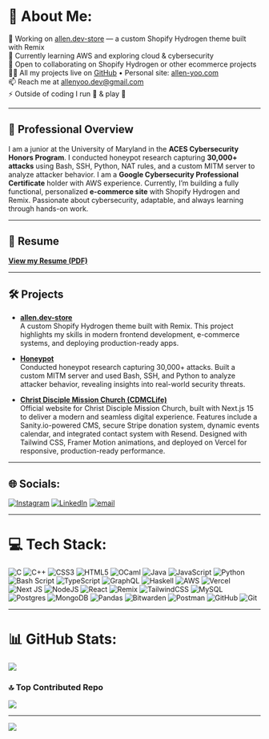 # 💫 About Me:
🔭 Working on [allen.dev-store](https://github.com/alleny0o/allen.dev-store) — a custom Shopify Hydrogen theme built with Remix  
🌱 Currently learning AWS and exploring cloud & cybersecurity  
🤝 Open to collaborating on Shopify Hydrogen or other ecommerce projects  
👨‍💻 All my projects live on [GitHub](https://github.com/alleny0o) • Personal site: [allen-yoo.com](https://allen-yoo.com)  
📫 Reach me at allenyoo.dev@gmail.com  
⚡ Outside of coding I run 🏃 & play 🏀  

---

## 📝 Professional Overview
I am a junior at the University of Maryland in the **ACES Cybersecurity Honors Program**. I conducted honeypot research capturing **30,000+ attacks** using Bash, SSH, Python, NAT rules, and a custom MITM server to analyze attacker behavior. I am a **Google Cybersecurity Professional Certificate** holder with AWS experience. Currently, I’m building a fully functional, personalized **e-commerce site** with Shopify Hydrogen and Remix. Passionate about cybersecurity, adaptable, and always learning through hands-on work.

---

## 📄 Resume
[**View my Resume (PDF)**](https://link-to-your-resume.com)

---

## 🛠️ Projects
- [**allen.dev-store**](https://github.com/alleny0o/allen.dev-store)  
  A custom Shopify Hydrogen theme built with Remix. This project highlights my skills in modern frontend development, e-commerce systems, and deploying production-ready apps.

- [**Honeypot**](https://github.com/alleny0o/honeypot)  
  Conducted honeypot research capturing 30,000+ attacks. Built a custom MITM server and used Bash, SSH, and Python to analyze attacker behavior, revealing insights into real-world security threats.  

- [**Christ Disciple Mission Church (CDMCLife)**](https://github.com/alleny0o/cdmclife)  
  Official website for Christ Disciple Mission Church, built with Next.js 15 to deliver a modern and seamless digital experience. Features include a Sanity.io-powered CMS, secure Stripe donation system, dynamic events calendar, and integrated contact system with Resend. Designed with Tailwind CSS, Framer Motion animations, and deployed on Vercel for responsive, production-ready performance.

---

## 🌐 Socials:
[![Instagram](https://img.shields.io/badge/Instagram-%23E4405F.svg?logo=Instagram&logoColor=white)](https://instagram.com/allen.yoo.73) 
[![LinkedIn](https://img.shields.io/badge/LinkedIn-%230077B5.svg?logo=linkedin&logoColor=white)](https://linkedin.com/in/allenyoo) 
[![email](https://img.shields.io/badge/Email-D14836?logo=gmail&logoColor=white)](mailto:allenyoo.dev@gmail.com) 

---

# 💻 Tech Stack:
![C](https://img.shields.io/badge/c-%2300599C.svg?style=flat-square&logo=c&logoColor=white) 
![C++](https://img.shields.io/badge/c++-%2300599C.svg?style=flat-square&logo=c%2B%2B&logoColor=white) 
![CSS3](https://img.shields.io/badge/css3-%231572B6.svg?style=flat-square&logo=css3&logoColor=white) 
![HTML5](https://img.shields.io/badge/html5-%23E34F26.svg?style=flat-square&logo=html5&logoColor=white) 
![OCaml](https://img.shields.io/badge/OCaml-%23E98407.svg?style=flat-square&logo=ocaml&logoColor=white) 
![Java](https://img.shields.io/badge/java-%23ED8B00.svg?style=flat-square&logo=openjdk&logoColor=white) 
![JavaScript](https://img.shields.io/badge/javascript-%23323330.svg?style=flat-square&logo=javascript&logoColor=%23F7DF1E) 
![Python](https://img.shields.io/badge/python-3670A0?style=flat-square&logo=python&logoColor=ffdd54) 
![Bash Script](https://img.shields.io/badge/bash_script-%23121011.svg?style=flat-square&logo=gnu-bash&logoColor=white) 
![TypeScript](https://img.shields.io/badge/typescript-%23007ACC.svg?style=flat-square&logo=typescript&logoColor=white) 
![GraphQL](https://img.shields.io/badge/-GraphQL-E10098?style=flat-square&logo=graphql&logoColor=white) 
![Haskell](https://img.shields.io/badge/Haskell-5e5086?style=flat-square&logo=haskell&logoColor=white) 
![AWS](https://img.shields.io/badge/AWS-%23FF9900.svg?style=flat-square&logo=amazon-aws&logoColor=white) 
![Vercel](https://img.shields.io/badge/vercel-%23000000.svg?style=flat-square&logo=vercel&logoColor=white) 
![Next JS](https://img.shields.io/badge/Next-black?style=flat-square&logo=next.js&logoColor=white) 
![NodeJS](https://img.shields.io/badge/node.js-6DA55F?style=flat-square&logo=node.js&logoColor=white) 
![React](https://img.shields.io/badge/react-%2320232a.svg?style=flat-square&logo=react&logoColor=%2361DAFB) 
![Remix](https://img.shields.io/badge/remix-%23000.svg?style=flat-square&logo=remix&logoColor=white) 
![TailwindCSS](https://img.shields.io/badge/tailwindcss-%2338B2AC.svg?style=flat-square&logo=tailwind-css&logoColor=white) 
![MySQL](https://img.shields.io/badge/mysql-4479A1.svg?style=flat-square&logo=mysql&logoColor=white) 
![Postgres](https://img.shields.io/badge/postgres-%23316192.svg?style=flat-square&logo=postgresql&logoColor=white) 
![MongoDB](https://img.shields.io/badge/MongoDB-%234ea94b.svg?style=flat-square&logo=mongodb&logoColor=white) 
![Pandas](https://img.shields.io/badge/pandas-%23150458.svg?style=flat-square&logo=pandas&logoColor=white) 
![Bitwarden](https://img.shields.io/badge/bitwarden-%23175DDC.svg?style=flat-square&logo=bitwarden&logoColor=white) 
![Postman](https://img.shields.io/badge/Postman-FF6C37?style=flat-square&logo=postman&logoColor=white) 
![GitHub](https://img.shields.io/badge/github-%23121011.svg?style=flat-square&logo=github&logoColor=white) 
![Git](https://img.shields.io/badge/git-%23F05033.svg?style=flat-square&logo=git&logoColor=white) 

---

# 📊 GitHub Stats:
![](https://nirzak-streak-stats.vercel.app/?user=alleny0o&theme=dark&hide_border=false)

### 🔝 Top Contributed Repo
![](https://github-contributor-stats.vercel.app/api?username=alleny0o&limit=5&theme=dark&combine_all_yearly_contributions=true)

---
[![](https://visitcount.itsvg.in/api?id=alleny0o&icon=0&color=0)](https://visitcount.itsvg.in)

<!-- Proudly created with GPRM ( https://gprm.itsvg.in ) -->

